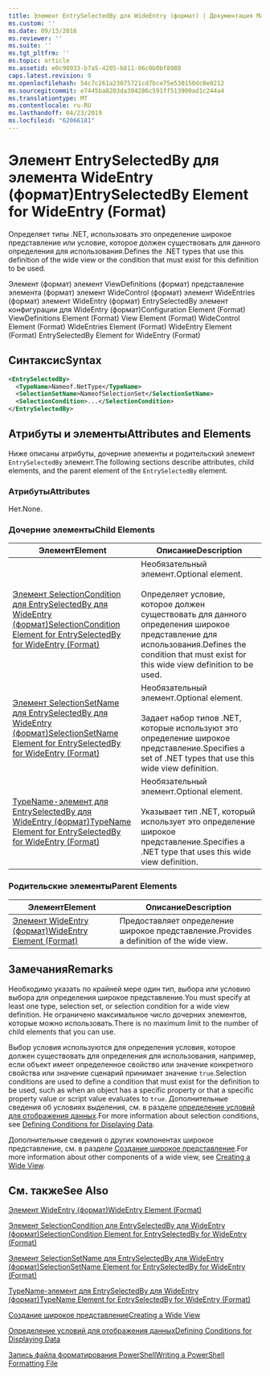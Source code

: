 ```yaml
---
title: Элемент EntrySelectedBy для WideEntry (формат) | Документация Майкрософт
ms.custom: ''
ms.date: 09/13/2016
ms.reviewer: ''
ms.suite: ''
ms.tgt_pltfrm: ''
ms.topic: article
ms.assetid: e0c98933-b7a5-4205-b811-06c0b0bf8988
caps.latest.revision: 9
ms.openlocfilehash: 54c7c261a23075721cd7bce75e530150dc0e0212
ms.sourcegitcommit: e7445ba8203da304286c591ff513900ad1c244a4
ms.translationtype: MT
ms.contentlocale: ru-RU
ms.lasthandoff: 04/23/2019
ms.locfileid: "62066181"
---
```

# <a name="entryselectedby-element-for-wideentry-format"></a><span data-ttu-id="155fd-102">Элемент EntrySelectedBy для элемента WideEntry (формат)</span><span class="sxs-lookup"><span data-stu-id="155fd-102">EntrySelectedBy Element for WideEntry (Format)</span></span>

<span data-ttu-id="155fd-103">Определяет типы .NET, использовать это определение широкое представление или условие, которое должен существовать для данного определения для использования.</span><span class="sxs-lookup"><span data-stu-id="155fd-103">Defines the .NET types that use this definition of the wide view or the condition that must exist for this definition to be used.</span></span>

<span data-ttu-id="155fd-104">Элемент (формат) элемент ViewDefinitions (формат) представление элемента (формат) элемент WideControl (формат) элемент WideEntries (формат) элемент WideEntry (формат) EntrySelectedBy элемент конфигурации для WideEntry (формат)</span><span class="sxs-lookup"><span data-stu-id="155fd-104">Configuration Element (Format) ViewDefinitions Element (Format) View Element (Format) WideControl Element (Format) WideEntries Element (Format) WideEntry Element (Format) EntrySelectedBy Element for WideEntry (Format)</span></span>

## <a name="syntax"></a><span data-ttu-id="155fd-105">Синтаксис</span><span class="sxs-lookup"><span data-stu-id="155fd-105">Syntax</span></span>

```xml
<EntrySelectedBy>
  <TypeName>Nameof.NetType</TypeName>
  <SelectionSetName>NameofSelectionSet</SelectionSetName>
  <SelectionCondition>...</SelectionCondition>
</EntrySelectedBy>
```

## <a name="attributes-and-elements"></a><span data-ttu-id="155fd-106">Атрибуты и элементы</span><span class="sxs-lookup"><span data-stu-id="155fd-106">Attributes and Elements</span></span>

<span data-ttu-id="155fd-107">Ниже описаны атрибуты, дочерние элементы и родительский элемент `EntrySelectedBy` элемент.</span><span class="sxs-lookup"><span data-stu-id="155fd-107">The following sections describe attributes, child elements, and the parent element of the `EntrySelectedBy` element.</span></span>

### <a name="attributes"></a><span data-ttu-id="155fd-108">Атрибуты</span><span class="sxs-lookup"><span data-stu-id="155fd-108">Attributes</span></span>

<span data-ttu-id="155fd-109">Нет.</span><span class="sxs-lookup"><span data-stu-id="155fd-109">None.</span></span>

### <a name="child-elements"></a><span data-ttu-id="155fd-110">Дочерние элементы</span><span class="sxs-lookup"><span data-stu-id="155fd-110">Child Elements</span></span>

|<span data-ttu-id="155fd-111">Элемент</span><span class="sxs-lookup"><span data-stu-id="155fd-111">Element</span></span>|<span data-ttu-id="155fd-112">Описание</span><span class="sxs-lookup"><span data-stu-id="155fd-112">Description</span></span>|
|-------------|-----------------|
|[<span data-ttu-id="155fd-113">Элемент SelectionCondition для EntrySelectedBy для WideEntry (формат)</span><span class="sxs-lookup"><span data-stu-id="155fd-113">SelectionCondition Element for EntrySelectedBy for WideEntry (Format)</span></span>](./selectioncondition-element-for-entryselectedby-for-widecontrol-format.md)|<span data-ttu-id="155fd-114">Необязательный элемент.</span><span class="sxs-lookup"><span data-stu-id="155fd-114">Optional element.</span></span><br /><br /> <span data-ttu-id="155fd-115">Определяет условие, которое должен существовать для данного определения широкое представление для использования.</span><span class="sxs-lookup"><span data-stu-id="155fd-115">Defines the condition that must exist for this wide view definition to be used.</span></span>|
|[<span data-ttu-id="155fd-116">Элемент SelectionSetName для EntrySelectedBy для WideEntry (формат)</span><span class="sxs-lookup"><span data-stu-id="155fd-116">SelectionSetName Element for EntrySelectedBy for WideEntry (Format)</span></span>](./selectionsetname-element-for-entryselectedby-for-widecontrol-format.md)|<span data-ttu-id="155fd-117">Необязательный элемент.</span><span class="sxs-lookup"><span data-stu-id="155fd-117">Optional element.</span></span><br /><br /> <span data-ttu-id="155fd-118">Задает набор типов .NET, которые используют это определение широкое представление.</span><span class="sxs-lookup"><span data-stu-id="155fd-118">Specifies a set of .NET types that use this wide view definition.</span></span>|
|[<span data-ttu-id="155fd-119">TypeName-элемент для EntrySelectedBy для WideEntry (формат)</span><span class="sxs-lookup"><span data-stu-id="155fd-119">TypeName Element for EntrySelectedBy for WideEntry (Format)</span></span>](./typename-element-for-entryselectedby-for-wideentry-format.md)|<span data-ttu-id="155fd-120">Необязательный элемент.</span><span class="sxs-lookup"><span data-stu-id="155fd-120">Optional element.</span></span><br /><br /> <span data-ttu-id="155fd-121">Указывает тип .NET, который использует это определение широкое представление.</span><span class="sxs-lookup"><span data-stu-id="155fd-121">Specifies a .NET type that uses this wide view definition.</span></span>|

### <a name="parent-elements"></a><span data-ttu-id="155fd-122">Родительские элементы</span><span class="sxs-lookup"><span data-stu-id="155fd-122">Parent Elements</span></span>

|<span data-ttu-id="155fd-123">Элемент</span><span class="sxs-lookup"><span data-stu-id="155fd-123">Element</span></span>|<span data-ttu-id="155fd-124">Описание</span><span class="sxs-lookup"><span data-stu-id="155fd-124">Description</span></span>|
|-------------|-----------------|
|[<span data-ttu-id="155fd-125">Элемент WideEntry (формат)</span><span class="sxs-lookup"><span data-stu-id="155fd-125">WideEntry Element (Format)</span></span>](./wideentry-element-for-widecontrol-format.md)|<span data-ttu-id="155fd-126">Предоставляет определение широкое представление.</span><span class="sxs-lookup"><span data-stu-id="155fd-126">Provides a definition of the wide view.</span></span>|

## <a name="remarks"></a><span data-ttu-id="155fd-127">Замечания</span><span class="sxs-lookup"><span data-stu-id="155fd-127">Remarks</span></span>

<span data-ttu-id="155fd-128">Необходимо указать по крайней мере один тип, выбора или условию выбора для определения широкое представление.</span><span class="sxs-lookup"><span data-stu-id="155fd-128">You must specify at least one type, selection set, or selection condition for a wide view definition.</span></span> <span data-ttu-id="155fd-129">Не ограничено максимальное число дочерних элементов, которые можно использовать.</span><span class="sxs-lookup"><span data-stu-id="155fd-129">There is no maximum limit to the number of child elements that you can use.</span></span>

<span data-ttu-id="155fd-130">Выбор условия используются для определения условия, которое должен существовать для определения для использования, например, если объект имеет определенное свойство или значение конкретного свойства или значение сценарий принимает значение `true`.</span><span class="sxs-lookup"><span data-stu-id="155fd-130">Selection conditions are used to define a condition that must exist for the definition to be used, such as when an object has a specific property or that a specific property value or script value evaluates to `true`.</span></span> <span data-ttu-id="155fd-131">Дополнительные сведения об условиях выделения, см. в разделе [определение условий для отображения данных](./defining-conditions-for-displaying-data.md).</span><span class="sxs-lookup"><span data-stu-id="155fd-131">For more information about selection conditions, see [Defining Conditions for Displaying Data](./defining-conditions-for-displaying-data.md).</span></span>

<span data-ttu-id="155fd-132">Дополнительные сведения о других компонентах широкое представление, см. в разделе [Создание широкое представление](./creating-a-wide-view.md).</span><span class="sxs-lookup"><span data-stu-id="155fd-132">For more information about other components of a wide view, see [Creating a Wide View](./creating-a-wide-view.md).</span></span>

## <a name="see-also"></a><span data-ttu-id="155fd-133">См. также</span><span class="sxs-lookup"><span data-stu-id="155fd-133">See Also</span></span>

[<span data-ttu-id="155fd-134">Элемент WideEntry (формат)</span><span class="sxs-lookup"><span data-stu-id="155fd-134">WideEntry Element (Format)</span></span>](./wideentry-element-for-widecontrol-format.md)

[<span data-ttu-id="155fd-135">Элемент SelectionCondition для EntrySelectedBy для WideEntry (формат)</span><span class="sxs-lookup"><span data-stu-id="155fd-135">SelectionCondition Element for EntrySelectedBy for WideEntry (Format)</span></span>](./selectioncondition-element-for-entryselectedby-for-widecontrol-format.md)

[<span data-ttu-id="155fd-136">Элемент SelectionSetName для EntrySelectedBy для WideEntry (формат)</span><span class="sxs-lookup"><span data-stu-id="155fd-136">SelectionSetName Element for EntrySelectedBy for WideEntry (Format)</span></span>](./selectionsetname-element-for-entryselectedby-for-widecontrol-format.md)

[<span data-ttu-id="155fd-137">TypeName-элемент для EntrySelectedBy для WideEntry (формат)</span><span class="sxs-lookup"><span data-stu-id="155fd-137">TypeName Element for EntrySelectedBy for WideEntry (Format)</span></span>](./typename-element-for-entryselectedby-for-wideentry-format.md)

[<span data-ttu-id="155fd-138">Создание широкое представление</span><span class="sxs-lookup"><span data-stu-id="155fd-138">Creating a Wide View</span></span>](./creating-a-wide-view.md)

[<span data-ttu-id="155fd-139">Определение условий для отображения данных</span><span class="sxs-lookup"><span data-stu-id="155fd-139">Defining Conditions for Displaying Data</span></span>](./defining-conditions-for-displaying-data.md)

[<span data-ttu-id="155fd-140">Запись файла форматирования PowerShell</span><span class="sxs-lookup"><span data-stu-id="155fd-140">Writing a PowerShell Formatting File</span></span>](./writing-a-powershell-formatting-file.md)
